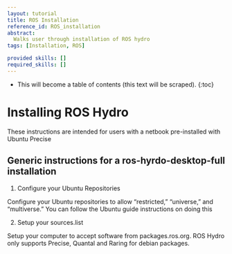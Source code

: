 ```yaml
---
layout: tutorial
title: ROS Installation
reference_id: ROS_installation
abstract:
  Walks user through installation of ROS hydro
tags: [Installation, ROS]

provided skills: []
required_skills: []
---
```




* This will become a table of contents (this text will be scraped).
{:toc}

# Installing ROS Hydro

These instructions are intended for users with a netbook pre-installed with Ubuntu Precise

## Generic instructions for a ros-hyrdo-desktop-full installation

1. Configure your Ubuntu Repositories

Configure your Ubuntu repositories to allow “restricted,” “universe,” and “multiverse.” You can follow the Ubuntu guide instructions on doing this

2. Setup your sources.list

Setup your computer to accept software from packages.ros.org. ROS Hydro only supports Precise, Quantal and Raring for debian packages.

